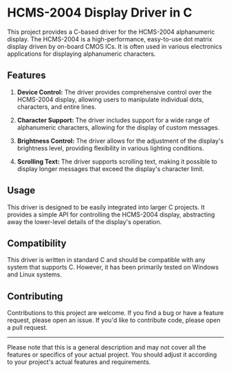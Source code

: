 # HCMS-2004 Display Driver in C

This project provides a C-based driver for the HCMS-2004 alphanumeric display. The HCMS-2004 is a high-performance, easy-to-use dot matrix display driven by on-board CMOS ICs. It is often used in various electronics applications for displaying alphanumeric characters.

## Features

1. **Device Control:** The driver provides comprehensive control over the HCMS-2004 display, allowing users to manipulate individual dots, characters, and entire lines.

2. **Character Support:** The driver includes support for a wide range of alphanumeric characters, allowing for the display of custom messages.

3. **Brightness Control:** The driver allows for the adjustment of the display's brightness level, providing flexibility in various lighting conditions.

4. **Scrolling Text:** The driver supports scrolling text, making it possible to display longer messages that exceed the display's character limit.

## Usage

This driver is designed to be easily integrated into larger C projects. It provides a simple API for controlling the HCMS-2004 display, abstracting away the lower-level details of the display's operation.

## Compatibility

This driver is written in standard C and should be compatible with any system that supports C. However, it has been primarily tested on Windows and Linux systems.

## Contributing

Contributions to this project are welcome. If you find a bug or have a feature request, please open an issue. If you'd like to contribute code, please open a pull request.

---

Please note that this is a general description and may not cover all the features or specifics of your actual project. You should adjust it according to your project's actual features and requirements.
